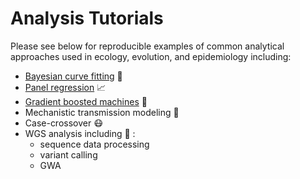 # Analysis Tutorials
Please see below for reproducible examples of common analytical approaches used in ecology, evolution, and epidemiology including:  

- [Bayesian curve fitting](https://github.com/lcouper/AnalysisTutorials/tree/main/BayesianCurveFitting) 🧠
- [Panel regression](https://github.com/lcouper/AnalysisTutorials/tree/main/PanelRegression)  📈
- [Gradient boosted machines](https://github.com/lcouper/AnalysisTutorials/tree/main/GradientBoostedMachines) 🌳
- Mechanistic transmission modeling 🦟 
- Case-crossover 😷
- WGS analysis including 🧬 :
  - sequence data processing
  - variant calling
  - GWA
